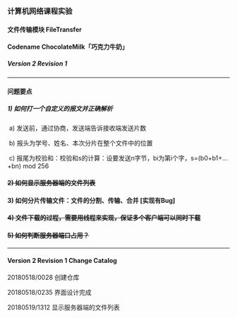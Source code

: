 ### 计算机网络课程实验

#### 文件传输模块 FileTransfer

#### Codename ChocolateMilk「巧克力牛奶」

##### Version 2 Revision 1

---

#### 问题要点

##### 1) 如何打一个自定义的报文并正确解析

​	a)     发送前，通过协商，发送端告诉接收端发送片数

​	b)    报头为学号、姓名、本次分片在整个文件中的位置

​	c)     报尾为校验和：校验和s的计算：设要发送n字节，bi为第i个字，s=(b0+b1+…+bn) mod 256

#### ~~2) 如何显示服务器端的文件列表~~

#### 3) 如何分片传输文件：文件的分割、传输、合并 [实现有Bug]

#### ~~4) 文件下载的过程，需要用线程来实现，保证多个客户端可以同时下载~~

#### ~~5) 如何判断服务器端口占用？~~

---

#### Version 2 Revision 1 Change Catalog

20180518/0028 创建仓库

20180518/0235 界面设计完成

20180519/1312 显示服务器端的文件列表